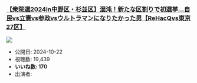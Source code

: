 ### [【衆院選2024in中野区・杉並区】混沌！新たな区割りで初選挙…自民vs立憲vs参政vsウルトラマンになりたかった男【ReHacQvs東京27区】](https://www.youtube.com/watch?v=9pjkazH95Js)
[![](https://img.youtube.com/vi/9pjkazH95Js/sddefault.jpg)](https://www.youtube.com/watch?v=9pjkazH95Js)
-   公開日: 2024-10-22
-   視聴数: 19,439
-   **いいね数: 170**
-   出演者: 
